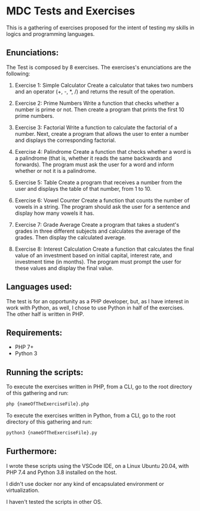 # MDC Tests and Exercises #
This is a gathering of exercises proposed for the intent of testing my skills in logics and programming languages.

## Enunciations: ##
The Test is composed by 8 exercises. The exercises's enunciations are the following:

1. Exercise 1: Simple Calculator
Create a calculator that takes two numbers and an operator (+, -, *, /) and returns the result
of the operation.

2. Exercise 2: Prime Numbers
Write a function that checks whether a number is prime or not. Then create a program that
prints the first 10 prime numbers.

3. Exercise 3: Factorial
Write a function to calculate the factorial of a number. Next, create a program that allows the
user to enter a number and displays the corresponding factorial.

4. Exercise 4: Palindrome
Create a function that checks whether a word is a palindrome (that is, whether it reads the
same backwards and forwards). The program must ask the user for a word and inform
whether or not it is a palindrome.

5. Exercise 5: Table
Create a program that receives a number from the user and displays the table of that
number, from 1 to 10.

6. Exercise 6: Vowel Counter
Create a function that counts the number of vowels in a string. The program should ask the
user for a sentence and display how many vowels it has.

7. Exercise 7: Grade Average
Create a program that takes a student's grades in three different subjects and calculates the
average of the grades. Then display the calculated average.

8. Exercise 8: Interest Calculation
Create a function that calculates the final value of an investment based on initial capital,
interest rate, and investment time (in months). The program must prompt the user for these
values and display the final value.

## Languages used: ##
The test is for an opportunity as a PHP developer, but, as I have interest in work with Python, as well, 
I chose to use Python in half of the exercises. The other half is written in PHP.

## Requirements: ##
- PHP 7+
- Python 3

## Running the scripts: ##
To execute the exercises written in PHP, from a CLI, go to the root directory of this gathering and run:
```bash
php {nameOfTheExerciseFile}.php
```

To execute the exercises written in Python, from a CLI, go to the root directory of this gathering and run:
```bash
python3 {nameOfTheExerciseFile}.py
```
## Furthermore: ##
I wrote these scripts using the VSCode IDE, on a Linux Ubuntu 20.04, with PHP 7.4 and Python 3.8 installed on the host.

I didn't use docker nor any kind of encapsulated environment or virtualization. 

I haven't tested the scripts in other OS.